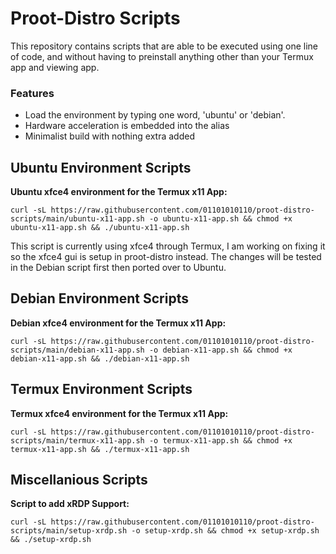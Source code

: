 
# Proot-Distro Scripts

This repository contains scripts that are able to be executed using one line of code, and without having to preinstall anything other than your Termux app and viewing app. 

### Features

* Load the environment by typing one word, 'ubuntu' or 'debian'.
* Hardware acceleration is embedded into the alias 
* Minimalist build with nothing extra added

## Ubuntu Environment Scripts

**Ubuntu xfce4 environment for the Termux x11 App:**
```
curl -sL https://raw.githubusercontent.com/01101010110/proot-distro-scripts/main/ubuntu-x11-app.sh -o ubuntu-x11-app.sh && chmod +x ubuntu-x11-app.sh && ./ubuntu-x11-app.sh
```
This script is currently using xfce4 through Termux, I am working on fixing it so the xfce4 gui is setup in proot-distro instead. 
The changes will be tested in the Debian script first then ported over to Ubuntu.

## Debian Environment Scripts

**Debian xfce4 environment for the Termux x11 App:**
```
curl -sL https://raw.githubusercontent.com/01101010110/proot-distro-scripts/main/debian-x11-app.sh -o debian-x11-app.sh && chmod +x debian-x11-app.sh && ./debian-x11-app.sh
```

## Termux Environment Scripts

**Termux xfce4 environment for the Termux x11 App:**
```
curl -sL https://raw.githubusercontent.com/01101010110/proot-distro-scripts/main/termux-x11-app.sh -o termux-x11-app.sh && chmod +x termux-x11-app.sh && ./termux-x11-app.sh
```

## Miscellanious Scripts

**Script to add xRDP Support:**
```
curl -sL https://raw.githubusercontent.com/01101010110/proot-distro-scripts/main/setup-xrdp.sh -o setup-xrdp.sh && chmod +x setup-xrdp.sh && ./setup-xrdp.sh
```
